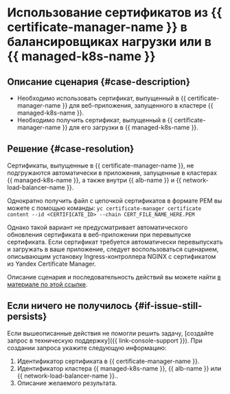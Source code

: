 # Использование сертификатов из {{ certificate-manager-name }} в балансировщиках нагрузки или в {{ managed-k8s-name }}


## Описание сценария {#case-description}

* Необходимо использовать сертификат, выпущенный в {{ certificate-manager-name }} для веб-приложения, запущенного в кластере {{ managed-k8s-name }}.
* Необходимо получить сертификат, выпущенный в {{ certificate-manager-name }} для его загрузки в {{ managed-k8s-name }}.

## Решение {#case-resolution}

Сертификаты, выпущенные в {{ certificate-manager-name }}, не подгружаются автоматически в приложения, запущенные в кластерах {{ managed-k8s-name }}, а также внутри {{ alb-name }} и {{ network-load-balancer-name }}.

Однократно получить файл с цепочкой сертификатов в формате PEM вы можете с помощью команды:
`yc certificate-manager certificate content --id <CERTIFICATE_ID> --chain CERT_FILE_NAME_HERE.PEM`

Однако такой вариант не предусматривает автоматического обновления сертификата в веб-приложении при перевыпуске сертификата. Если сертификат требуется автоматически перевыпускать и загружать в ваше приложение, следует воспользоваться сценарием, описывающим установку Ingress-контроллера NGINX с сертификатом из Yandex Certificate Manager.

Описание сценария и последовательность действий вы можете найти [в материале по этой ссылке](../../../certificate-manager/tutorials/nginx-ingress-certificate-manager).

## Если ничего не получилось {#if-issue-still-persists}

Если вышеописанные действия не помогли решить задачу, [создайте запрос в техническую поддержку]({{ link-console-support }}).
При создании запроса укажите следующую информацию:

1. Идентификатор сертификата в {{ certificate-manager-name }}.
2. Идентификатор кластера {{ managed-k8s-name }}, {{ alb-name }} или {{ network-load-balancer-name }}..
3. Описание желаемого результата.
